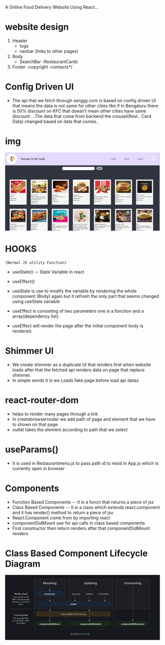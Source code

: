 A Online Food Delivery Website Using React...


# website design
1. Header
    - logo 
    - navbar (links to other pages)
2. Body
    - SearchBar
    -RestaurantCards
3. Footer
    -copyright
    -contacts*/


# Config Driven UI
- The api that we fetch through swiggy.com is based on config driven UI that means the data is not same for other cities like if in Bengaluru there is 50% discount on KFC that doesn't mean other cities have same discount ...The data that come from backend the crousel(Rest.. Card Data) changed based on data that comes..


# img

![Website-Img](website_img.png)

# HOOKS
    (Normal JS utility Function)
  - useState() -- State Variable in react
  - useEffect()

  - useState is use to modify the variable by rendering the whole component (Body) again but it refresh the only part that seems changed using useState variable

  - useEffect is consisting of two parameters one is a function and a array(dependency list). 
  - useEffect will render the page after the initial component body is rendered.

# Shimmer UI
 - We create shimmer as a duplicate UI that renders first when website loads after that the fetched api renders data on page that replace shimmer.
 - In simple words it is we Loads fake page before load api datas.

 # react-router-dom
  - helps to render many pages through a link
  - In createbrowserrouter we add path of page and element that we have to shown on that page
  - outlet takes the element according to path that we select

   # useParams()
  - It is used in Restaurantmenu.js to pass path id to resid in App.js which is currently open in browser

 # Components
  - Function Based Components -- It is a funcn that returns a piece of jsx
  - Class Based Components -- It is a class which extends react.component and it has render() method to return a piece of jsx
  - React.Component come from by importing react
  - componentDidMount use for api calls in class based components
  - First constructor then return renders after that componentDidMount renders


 # Class Based Component Lifecycle Diagram
 ![LifeCycle-Diagram](Class-based-component.png)
